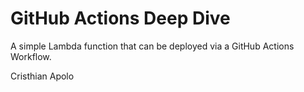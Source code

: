 # GitHub Actions Deep Dive

A simple Lambda function that can be deployed via a GitHub Actions Workflow. 

Cristhian Apolo
